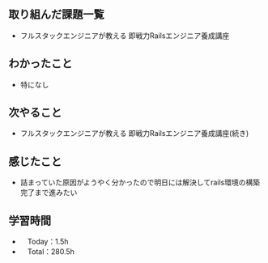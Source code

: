 ## 取り組んだ課題一覧
- フルスタックエンジニアが教える 即戦力Railsエンジニア養成講座

## わかったこと
- 特になし

## 次やること
- フルスタックエンジニアが教える 即戦力Railsエンジニア養成講座(続き)

## 感じたこと
- 詰まっていた原因がようやく分かったので明日には解決してrails環境の構築完了まで進みたい

## 学習時間
- 　Today：1.5h
- 　Total：280.5h